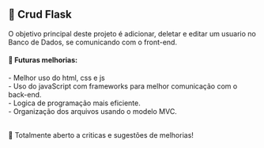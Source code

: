
<h2>🚩 Crud Flask</h2>

<p> O objetivo principal deste projeto é adicionar, deletar e editar um usuario no Banco de Dados, se comunicando com o front-end.<br>
</p>

<h4>🔨 Futuras melhorias:</h4>

<p>- Melhor uso do html, css e js<br>
  - Uso do javaScript com frameworks para melhor comunicação com o back-end.<br>
  - Logica de programação mais eficiente.<br>
  - Organização dos arquivos usando o modelo MVC.
</p>
<p><br>🌱 Totalmente aberto a criticas e sugestões de melhorias!</br>
</p>
